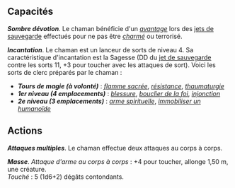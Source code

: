 ## Capacités
_**Sombre dévotion**_. Le chaman bénéficie d'un [_avantage_](/utiliser-les-caracteristiques/#avantage-et-desavantage) lors des [jets de sauvegarde](/utiliser-les-caracteristiques/#jets-de-sauvegarde) effectués pour ne pas être [_charmé_](/gerer-la-sante-du-personnage/#charme) ou terrorisé.

_**Incantation**_. Le chaman est un lanceur de sorts de niveau 4. Sa caractéristique d'incantation est la Sagesse (DD du [jet de sauvegarde](/utiliser-les-caracteristiques/#jets-de-sauvegarde) contre les sorts 11, +3 pour toucher avec les attaques de sort). Voici les sorts de clerc préparés par le chaman :
* _**Tours de magie (à volonté)**_ : [_flamme sacrée_](/grimoire/flamme-sacree/), [_résistance_](/grimoire/resistance/), [_thaumaturgie_](/grimoire/thaumaturgie/)
* _**1er niveau (4 emplacements)**_ : [_blessure_](/grimoire/blessure/), [_bouclier de la foi_](/grimoire/bouclier-de-la-foi/), [_injonction_](/grimoire/injonction/)
* _**2e niveau (3 emplacements)**_ : [_arme spirituelle_](/grimoire/arme-spirituelle/), [_immobiliser un humanoïde_](/grimoire/immobiliser-un-humanoide/)

## Actions
_**Attaques multiples**_. Le chaman effectue deux attaques au corps à corps.

_**Masse**_. _Attaque d'arme au corps à corps_ : +4 pour toucher, allonge 1,50 m, une créature.  
_Touché_ : 5 (1d6+2) dégâts contondants.

